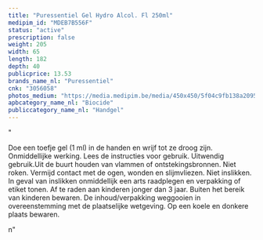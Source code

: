 ```yaml
---
title: "Puressentiel Gel Hydro Alcol. Fl 250ml"
medipim_id: "MDEB7B556F"
status: "active"
prescription: false
weight: 205
width: 65
length: 182
depth: 40
publicprice: 13.53
brands_name_nl: "Puressentiel"
cnk: "3056058"
photos_medium: "https://media.medipim.be/media/450x450/5f04c9fb138a2095b80365cb908c2690e52f3c70.jpg"
apbcategory_name_nl: "Biocide"
publiccategory_name_nl: "Handgel"
---
```

"<p>Doe een toefje gel (1 ml) in de handen en wrijf tot ze droog zijn. Onmiddellijke werking. Lees de instructies voor gebruik. Uitwendig gebruik.Uit de buurt houden van vlammen of ontstekingsbronnen. Niet roken. Vermijd contact met de ogen, wonden en slijmvliezen. Niet inslikken. In geval van inslikken onmiddellijk een arts raadplegen en verpakking of etiket tonen. Af te raden aan kinderen jonger dan 3 jaar. Buiten het bereik van kinderen bewaren. De inhoud/verpakking weggooien in overeenstemming met de plaatselijke wetgeving. Op een koele en donkere plaats bewaren.</p>n"
